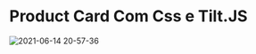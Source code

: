 # Product Card Com Css e Tilt.JS

![2021-06-14 20-57-36](https://user-images.githubusercontent.com/79487813/121974787-8d833580-cd56-11eb-90b1-771f52f9e5e6.gif)


